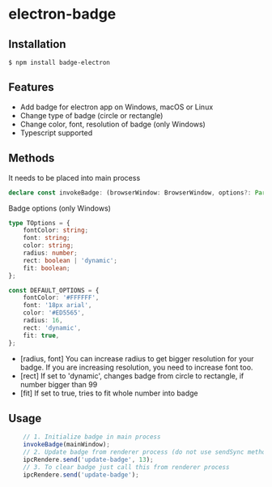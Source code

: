# electron-badge

## Installation
```
$ npm install badge-electron
```

## Features
* Add badge for electron app on Windows, macOS or Linux
* Change type of badge (circle or rectangle)
* Change color, font, resolution of badge (only Windows)
* Typescript supported

## Methods

It needs to be placed into main process
```typescript
declare const invokeBadge: (browserWindow: BrowserWindow, options?: Partial<TOptions>) => void;
```

Badge options (only Windows)
```typescript
type TOptions = {
    fontColor: string;
    font: string;
    color: string;
    radius: number;
    rect: boolean | 'dynamic';
    fit: boolean;
};

const DEFAULT_OPTIONS = {
    fontColor: '#FFFFFF',
    font: '18px arial',
    color: '#ED5565',
    radius: 16,
    rect: 'dynamic',
    fit: true,
};
```
* [radius, font] You can increase radius to get bigger resolution for your badge. If you are increasing resolution, you need to increase font too.
* [rect] If set to 'dynamic', changes badge from circle to rectangle, if number bigger than 99
* [fit] If set to true, tries to fit whole number into badge

## Usage
```typescript
    // 1. Initialize badge in main process
    invokeBadge(mainWindow);
    // 2. Update badge from renderer process (do not use sendSync method)
    ipcRendere.send('update-badge', 13);
    // 3. To clear badge just call this from renderer process
    ipcRendere.send('update-badge');
```